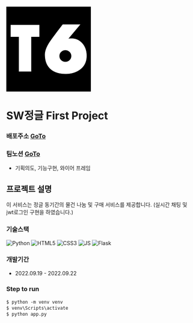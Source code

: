 ![team image](./team6.png) 

# SW정글 First Project



### 배포주소 [GoTo](주소입력)
### 팀노션 [GoTo](주소입력)
- 기획의도, 기능구현, 와이어 프레임

## 프로젝트 설명
이 서비스는 정글 동기간의 물건 나눔 및 구매 서비스를 제공합니다.
(실시간 채팅 및 jwt로그인 구현을 하였습니다.)

### 기술스택
<img alt="Python" src ="https://img.shields.io/badge/Python-3776AB.svg?&style=for-the-badge&logo=Python&logoColor=white"/>
<img alt="HTML5" src ="https://img.shields.io/badge/HTML5-E34F26.svg?&style=for-the-badge&logo=HTML5&logoColor=white"/>
<img alt="CSS3" src ="https://img.shields.io/badge/CSS3-1572B6.svg?&style=for-the-badge&logo=CSS3&logoColor=white"/>
<img alt="JS" src ="https://img.shields.io/badge/JSS-F7DF1E.svg?&style=for-the-badge&logo=JS&logoColor=white"/>
<img alt="Flask" src ="https://img.shields.io/badge/Flask-000000.svg?&style=for-the-badge&logo=Flask&logoColor=white"/>


### 개발기간
- 2022.09.19 - 2022.09.22

### Step to run
```
$ python -m venv venv
$ venv\Scripts\activate
$ python app.py
```
